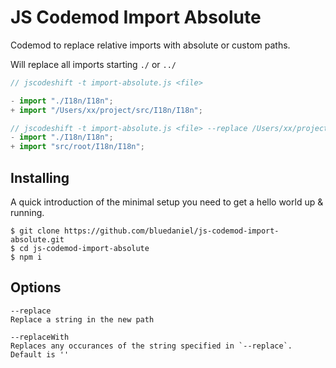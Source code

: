 # JS Codemod Import Absolute

Codemod to replace relative imports with absolute or custom paths.

Will replace all imports starting `./` or `../`

```javascript
// jscodeshift -t import-absolute.js <file>

- import "./I18n/I18n";
+ import "/Users/xx/project/src/I18n/I18n";

// jscodeshift -t import-absolute.js <file> --replace /Users/xx/project/src --replaceWith src/root
- import "./I18n/I18n";
+ import "src/root/I18n/I18n";
```

## Installing

A quick introduction of the minimal setup you need to get a hello world up &
running.

```shell
$ git clone https://github.com/bluedaniel/js-codemod-import-absolute.git
$ cd js-codemod-import-absolute
$ npm i
```

## Options

```shell
--replace
Replace a string in the new path

--replaceWith
Replaces any occurances of the string specified in `--replace`. Default is ''
```
